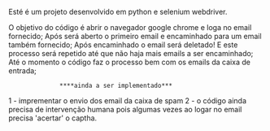Esté é um projeto desenvolvido em python e selenium webdriver.

O objetivo do código é abrir o navegador google chrome e loga no email fornecido;
Após será aberto o primeiro email e encaminhado para um email também fornecido;
Após encaminhado o email será deletado!
E este processo será repetido até que não haja mais emails a ser encaminhado;
Até o momento o código faz o processo bem com os emails da caixa de entrada;

				  ****ainda a ser implementado***

1 - imprementar o envio dos email da caixa de spam
2 - o código ainda precisa de intervenção humana pois algumas vezes ao logar no email precisa 'acertar' o captha.

